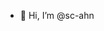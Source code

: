 - 👋 Hi, I’m @sc-ahn

<!---
sc-ahn/sc-ahn is a ✨ special ✨ repository because its `README.md` (this file) appears on your GitHub profile.
You can click the Preview link to take a look at your changes.
--->
